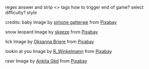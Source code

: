 regex answer and strip <> tags
how to trigger end of game?
select difficulty?
style

credits:
baby Image by <a href="https://pixabay.com/users/gatterwe-37534/?utm_source=link-attribution&amp;utm_medium=referral&amp;utm_campaign=image&amp;utm_content=3523424">simone gatterwe</a> from <a href="https://pixabay.com/?utm_source=link-attribution&amp;utm_medium=referral&amp;utm_campaign=image&amp;utm_content=3523424">Pixabay</a>

snow leopard Image by <a href="https://pixabay.com/users/skeeze-272447/?utm_source=link-attribution&amp;utm_medium=referral&amp;utm_campaign=image&amp;utm_content=620558">skeeze</a> from <a href="https://pixabay.com/?utm_source=link-attribution&amp;utm_medium=referral&amp;utm_campaign=image&amp;utm_content=620558">Pixabay</a>

lick Image by <a href="https://pixabay.com/users/nana_briere-3046874/?utm_source=link-attribution&amp;utm_medium=referral&amp;utm_campaign=image&amp;utm_content=2747136">Oksanna Briere</a> from <a href="https://pixabay.com/?utm_source=link-attribution&amp;utm_medium=referral&amp;utm_campaign=image&amp;utm_content=2747136">Pixabay</a>

lookin at you Image by <a href="https://pixabay.com/users/r_winkelmann-6830448/?utm_source=link-attribution&amp;utm_medium=referral&amp;utm_campaign=image&amp;utm_content=3545616">R_Winkelmann</a> from <a href="https://pixabay.com/?utm_source=link-attribution&amp;utm_medium=referral&amp;utm_campaign=image&amp;utm_content=3545616">Pixabay</a>

rawr Image by <a href="https://pixabay.com/users/ankita_gkd-5971842/?utm_source=link-attribution&amp;utm_medium=referral&amp;utm_campaign=image&amp;utm_content=2552436">Ankita Gkd</a> from <a href="https://pixabay.com/?utm_source=link-attribution&amp;utm_medium=referral&amp;utm_campaign=image&amp;utm_content=2552436">Pixabay</a>
